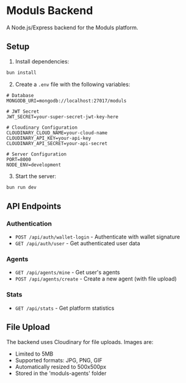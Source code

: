 # Moduls Backend

A Node.js/Express backend for the Moduls platform.

## Setup

1. Install dependencies:
```bash
bun install
```

2. Create a `.env` file with the following variables:
```env
# Database
MONGODB_URI=mongodb://localhost:27017/moduls

# JWT Secret
JWT_SECRET=your-super-secret-jwt-key-here

# Cloudinary Configuration
CLOUDINARY_CLOUD_NAME=your-cloud-name
CLOUDINARY_API_KEY=your-api-key
CLOUDINARY_API_SECRET=your-api-secret

# Server Configuration
PORT=8000
NODE_ENV=development
```

3. Start the server:
```bash
bun run dev
```

## API Endpoints

### Authentication
- `POST /api/auth/wallet-login` - Authenticate with wallet signature
- `GET /api/auth/user` - Get authenticated user data

### Agents
- `GET /api/agents/mine` - Get user's agents
- `POST /api/agents/create` - Create a new agent (with file upload)

### Stats
- `GET /api/stats` - Get platform statistics

## File Upload

The backend uses Cloudinary for file uploads. Images are:
- Limited to 5MB
- Supported formats: JPG, PNG, GIF
- Automatically resized to 500x500px
- Stored in the 'moduls-agents' folder
